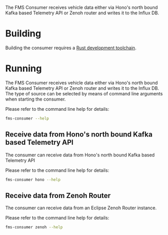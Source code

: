 <!--
SPDX-FileCopyrightText: 2023 Contributors to the Eclipse Foundation

See the NOTICE file(s) distributed with this work for additional
information regarding copyright ownership.

Licensed under the Apache License, Version 2.0 (the "License");
you may not use this file except in compliance with the License.
You may obtain a copy of the License at

     http://www.apache.org/licenses/LICENSE-2.0

Unless required by applicable law or agreed to in writing, software
distributed under the License is distributed on an "AS IS" BASIS,
WITHOUT WARRANTIES OR CONDITIONS OF ANY KIND, either express or implied.
See the License for the specific language governing permissions and
limitations under the License.

SPDX-License-Identifier: Apache-2.0
-->
The FMS Consumer receives vehicle data either via Hono's north bound Kafka based Telemetry API or Zenoh router and writes it to the Influx DB.


# Building

Building the consumer requires a [Rust development toolchain](https://rustup.rs/).

# Running

The FMS Consumer receives vehicle data either via Hono's north bound Kafka based Telemetry API or Zenoh router and writes it to the Influx DB. The type of source can be selected by means of command line arguments when starting the consumer.

Please refer to the command line help for details:

```sh
fms-consumer --help
```

## Receive data from Hono's north bound Kafka based Telemetry API 

The consumer can receive data from Hono's north bound Kafka based Telemetry API 

Please refer to the command line help for details:

```sh
fms-consumer hono --help
```


## Receive data from Zenoh Router

The consumer can receive data from an Eclipse Zenoh Router instance.

Please refer to the command line help for details:

```sh
fms-consumer zenoh --help
```
